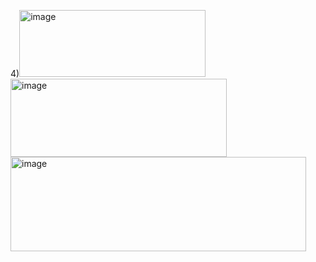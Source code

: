 
4)<img width="298" height="107" alt="image" src="https://github.com/user-attachments/assets/793dd997-4240-4a30-aabb-b235205850f8" />
<img width="346" height="125" alt="image" src="https://github.com/user-attachments/assets/20df48c9-8e3c-4798-9196-912388c694b9" />
<img width="473" height="151" alt="image" src="https://github.com/user-attachments/assets/5cd51bc3-0b41-4d5a-989a-4766f0c57620" />

